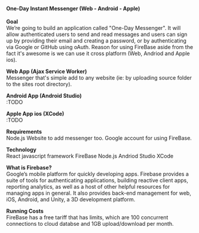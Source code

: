 #### One-Day Instant Messenger (Web - Android - Apple) 

**Goal**<br>
We’re going to build an application called "One-Day Messenger". It will allow authenticated users to send and
read messages and users can sign up by providing their email and creating a password, or by authenticating 
via Google or GitHub using oAuth. Reason for using FireBase aside from the fact it's awesome is we can 
use it cross platform (Web, Andriod and Apple ios).

**Web App (Ajax Service Worker)**<br> 
Messenger that's simple add to any website (ie: by uploading source folder to the sites root directory). 

**Android App (Android Studio)**<br>
:TODO

**Apple App ios (XCode)**<br> 
:TODO
 
**Requirements**<br>
Node.js
Website to add messenger too.
Google account for using FireBase.

**Technology**<br> 
React javascript framework
FireBase
Node.js 
Andriod Studio
XCode 

**What is Firebase?**<br>
Google’s mobile platform for quickly developing apps. Firebase provides a suite
of tools for authenticating applications, building reactive client apps, reporting analytics, as 
well as a host of other helpful resources for managing apps in general. It also provides back-end 
management for web, iOS, Android, and Unity, a 3D development platform.

**Running Costs**<br>
FireBase has a free tariff that has limits, which are 100 concurrent connections to cloud databse and 1GB upload/download per month. 
